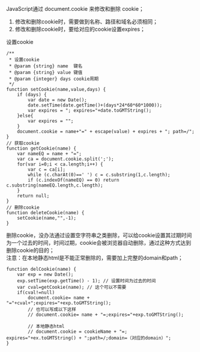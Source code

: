 JavaScript通过 document.cookie 来修改和删除 cookie；

1. 修改和删除cookie时，需要做到名称、路径和域名必须相同；
2. 修改和删除cookie时，要给对应的cookie设置expires；

设置cookie
```
/**
 * 设置cookie
 * @param {string} name  键名
 * @param {string} value 键值
 * @param {integer} days cookie周期
 */
function setCookie(name,value,days) {
    if (days) {
        var date = new Date();
        date.setTime(date.getTime()+(days*24*60*60*1000));
        var expires = "; expires="+date.toGMTString();
    }else{
        var expires = "";
    }
    document.cookie = name+"=" + escape(value) + expires + "; path=/";
}
// 获取cookie
function getCookie(name) {
    var nameEQ = name + "=";
    var ca = document.cookie.split(';');
    for(var i=0;i < ca.length;i++) {
        var c = ca[i];
        while (c.charAt(0)==' ') c = c.substring(1,c.length);
        if (c.indexOf(nameEQ) == 0) return c.substring(nameEQ.length,c.length);
    }
    return null;
}
// 删除cookie
function deleteCookie(name) {
    setCookie(name,"",-1);
}
```

删除cookie，没办法通过设置空字符串之类删除，可以给cookie设置其过期时间为一个过去的时间，时间过期，cookie会被浏览器自动删除，通过这种方式达到删除cookie的目的；  
注意：在本地静态html是不能正常删除的，需要加上完整的domain和path；
```
function delCookie(name) {
    var exp = new Date();
    exp.setTime(exp.getTime() - 1); // 设置时间为过去的时间
    var cval=getCookie(name); // 这个可以不需要
    if(cval!=null)
        document.cookie= name + "="+cval+";expires="+exp.toGMTString();
        // 也可以写成以下这样
        // document.cookie= name + "=;expires="+exp.toGMTString();

        // 本地静态html
        // document.cookie = cookieName + "=; expires="+ex.toGMTString() + ";path=/;domain=（对应的domain）";
}
```